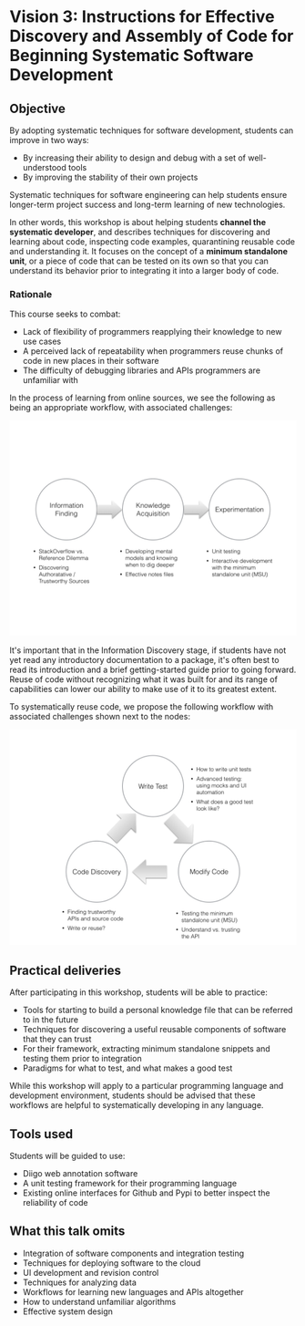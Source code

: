 # Vision 3: Instructions for Effective Discovery and Assembly of Code for Beginning Systematic Software Development

## Objective

By adopting systematic techniques for software development, students can improve in two ways:

* By increasing their ability to design and debug with a set of well-understood tools
* By improving the stability of their own projects

Systematic techniques for software engineering can help students ensure longer-term project success and long-term learning of new technologies.

In other words, this workshop is about helping students **channel the systematic developer**, and describes techniques for discovering and learning about code, inspecting code examples, quarantining reusable code and understanding it.
It focuses on the concept of a **minimum standalone unit**, or a piece of code that can be tested on its own so that you can understand its behavior prior to integrating it into a larger body of code.

### Rationale

This course seeks to combat:

* Lack of flexibility of programmers reapplying their knowledge to new use cases
* A perceived lack of repeatability when programmers reuse chunks of code in new places in their software
* The difficulty of debugging libraries and APIs programmers are unfamiliar with

In the process of learning from online sources, we see the following as being an appropriate workflow, with associated challenges:

<img src="../assets/v3-learning-workflow.png" width="800px"/>

It's important that in the Information Discovery stage, if students have not yet read any introductory documentation to a package, it's often best to read its introduction and a brief getting-started guide prior to going forward.
Reuse of code without recognizing what it was built for and its range of capabilities can lower our ability to make use of it to its greatest extent.

To systematically reuse code, we propose the following workflow with associated challenges shown next to the nodes:

<img src="../assets/v3-reuse-workflow.png" width="800px"/>

## Practical deliveries

After participating in this workshop, students will be able to practice:

* Tools for starting to build a personal knowledge file that can be referred to in the future
* Techniques for discovering a useful reusable components of software that they can trust
* For their framework, extracting minimum standalone snippets and testing them prior to integration
* Paradigms for what to test, and what makes a good test

While this workshop will apply to a particular programming language and development environment, students should be advised that these workflows are helpful to systematically developing in any language.

## Tools used

Students will be guided to use:

* Diigo web annotation software
* A unit testing framework for their programming language
* Existing online interfaces for Github and Pypi to better inspect the reliability of code

## What this talk omits

* Integration of software components and integration testing
* Techniques for deploying software to the cloud
* UI development and revision control
* Techniques for analyzing data
* Workflows for learning new languages and APIs altogether
* How to understand unfamiliar algorithms
* Effective system design
